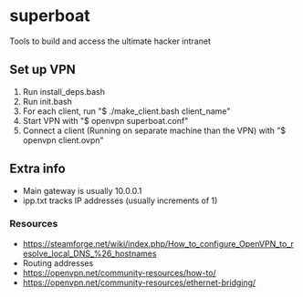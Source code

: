 # superboat
Tools to build and access the ultimate hacker intranet

## Set up VPN
1. Run install_deps.bash
1. Run init.bash
1. For each client, run "$ ./make_client.bash client_name"
1. Start VPN with "$ openvpn superboat.conf"
1. Connect a client (Running on separate machine than the VPN) with "$ openvpn client.ovpn"

## Extra info
- Main gateway is usually 10.0.0.1
- ipp.txt tracks IP addresses (usually increments of 1)

### Resources
- https://steamforge.net/wiki/index.php/How_to_configure_OpenVPN_to_resolve_local_DNS_%26_hostnames
- Routing addresses
- https://openvpn.net/community-resources/how-to/
- https://openvpn.net/community-resources/ethernet-bridging/